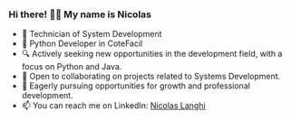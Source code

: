 ### Hi there! 👋😃 My name is Nicolas

- 🧠 Technician of System Development
- 🐍 Python Developer in CoteFacil
- 🔍 Actively seeking new opportunities in the development field, with a focus on Python and Java.
- 👯 Open to collaborating on projects related to Systems Development.
- 🚀 Eagerly pursuing opportunities for growth and professional development.
- 📫 You can reach me on LinkedIn: [Nicolas Langhi](https://www.linkedin.com/in/nicolas-langhi/)
